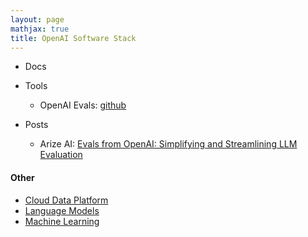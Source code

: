 ```yaml
---
layout: page
mathjax: true
title: OpenAI Software Stack
---
```

* Docs
  
* Tools
  * OpenAI Evals: [github](https://github.com/openai/evals)

* Posts
  * Arize AI: [Evals from OpenAI: Simplifying and Streamlining LLM Evaluation](https://arize.com/blog-course/evals-openai-simplifying-llm-evaluation/)

#### Other
* [Cloud Data Platform](/cloud_data_platform)
* [Language Models](/language_models)
* [Machine Learning](/machine_learning)

